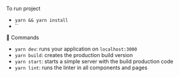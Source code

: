 To run project
  - `yarn && yarn install`
  - ``

🔨 Commands
- `yarn dev`: runs your application on `localhost:3000`
- `yarn build`: creates the production build version
- `yarn start`: starts a simple server with the build production code
- `yarn lint`: runs the linter in all components and pages
